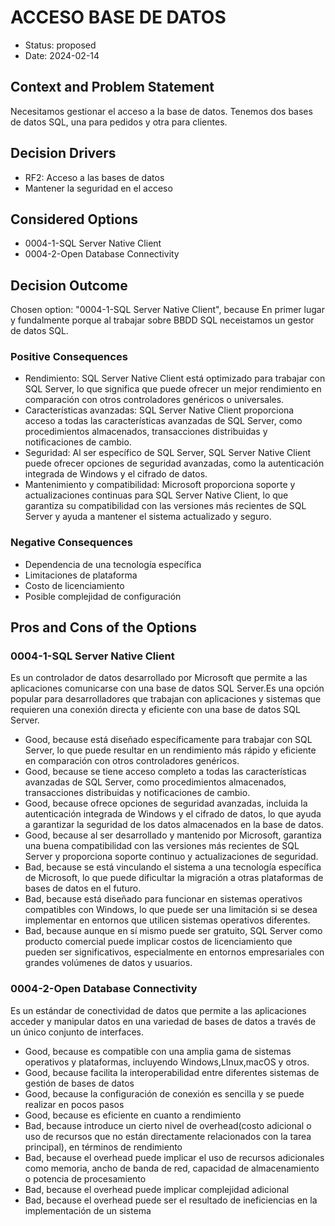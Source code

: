 # ACCESO BASE DE DATOS

* Status: proposed
* Date: 2024-02-14

## Context and Problem Statement

Necesitamos gestionar el acceso a la base de datos. Tenemos dos bases de datos SQL, una para pedidos y otra para clientes.

## Decision Drivers

* RF2: Acceso a las bases de datos
* Mantener la seguridad en el acceso

## Considered Options

* 0004-1-SQL Server Native Client
* 0004-2-Open Database Connectivity

## Decision Outcome

Chosen option: "0004-1-SQL Server Native Client", because En primer lugar y fundalmente porque al trabajar sobre BBDD SQL neceistamos un gestor de datos SQL.

### Positive Consequences

* Rendimiento: SQL Server Native Client está optimizado para trabajar con SQL Server, lo que significa que puede ofrecer un mejor rendimiento en comparación con otros controladores genéricos o universales.
* Características avanzadas: SQL Server Native Client proporciona acceso a todas las características avanzadas de SQL Server, como procedimientos almacenados, transacciones distribuidas y notificaciones de cambio.
* Seguridad: Al ser específico de SQL Server, SQL Server Native Client puede ofrecer opciones de seguridad avanzadas, como la autenticación integrada de Windows y el cifrado de datos.
* Mantenimiento y compatibilidad: Microsoft proporciona soporte y actualizaciones continuas para SQL Server Native Client, lo que garantiza su compatibilidad con las versiones más recientes de SQL Server y ayuda a mantener el sistema actualizado y seguro.

### Negative Consequences

* Dependencia de una tecnología específica
* Limitaciones de plataforma
* Costo de licenciamiento
* Posible complejidad de configuración

## Pros and Cons of the Options

### 0004-1-SQL Server Native Client

Es un controlador de datos desarrollado por Microsoft que permite a las aplicaciones comunicarse con una base de datos SQL Server.Es una opción popular para desarrolladores que trabajan con aplicaciones y sistemas que requieren una conexión directa y eficiente con una base de datos SQL Server.

* Good, because está diseñado específicamente para trabajar con SQL Server, lo que puede resultar en un rendimiento más rápido y eficiente en comparación con otros controladores genéricos.
* Good, because se tiene acceso completo a todas las características avanzadas de SQL Server, como procedimientos almacenados, transacciones distribuidas y notificaciones de cambio.
* Good, because ofrece opciones de seguridad avanzadas, incluida la autenticación integrada de Windows y el cifrado de datos, lo que ayuda a garantizar la seguridad de los datos almacenados en la base de datos.
* Good, because al ser desarrollado y mantenido por Microsoft, garantiza una buena compatibilidad con las versiones más recientes de SQL Server y proporciona soporte continuo y actualizaciones de seguridad.
* Bad, because se está vinculando el sistema a una tecnología específica de Microsoft, lo que puede dificultar la migración a otras plataformas de bases de datos en el futuro.
* Bad, because está diseñado para funcionar en sistemas operativos compatibles con Windows, lo que puede ser una limitación si se desea implementar en entornos que utilicen sistemas operativos diferentes.
* Bad, because aunque en sí mismo puede ser gratuito, SQL Server como producto comercial puede implicar costos de licenciamiento que pueden ser significativos, especialmente en entornos empresariales con grandes volúmenes de datos y usuarios.

### 0004-2-Open Database Connectivity

Es un estándar de conectividad de datos que permite a las aplicaciones acceder y manipular datos en una variedad de bases de datos a través de un único conjunto de interfaces.

* Good, because es compatible con una amplia gama de sistemas operativos y plataformas, incluyendo Windows,LInux,macOS y otros.
* Good, because facilita la interoperabilidad entre diferentes sistemas de gestión de bases de datos
* Good, because la configuración de conexión es sencilla y se puede realizar en pocos pasos
* Good, because es eficiente en cuanto a rendimiento
* Bad, because introduce un cierto nivel de overhead(costo adicional o  uso de recursos que no están directamente relacionados con la tarea principal), en términos de rendimiento
* Bad, because el overhead puede implicar el uso de recursos adicionales como memoria, ancho de banda de red, capacidad de almacenamiento o potencia de procesamiento
* Bad, because el overhead puede implicar complejidad adicional
* Bad, because el overhead puede ser el resultado de ineficiencias en la implementación de un sistema
